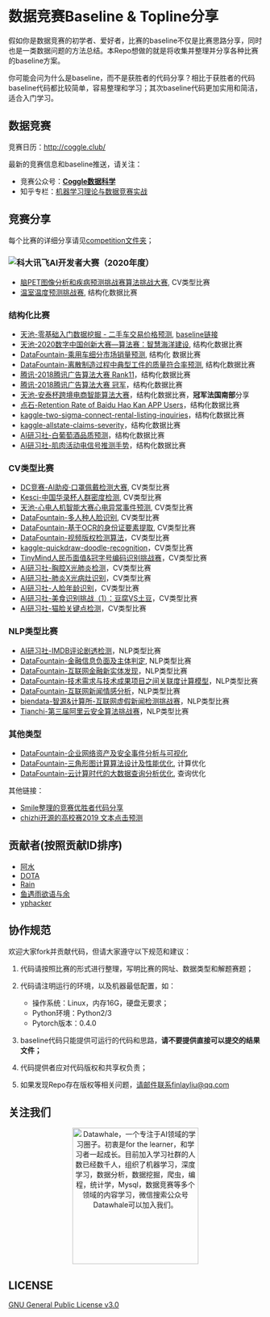 # 数据竞赛Baseline & Topline分享

假如你是数据竞赛的初学者、爱好者，比赛的baseline不仅是比赛思路分享，同时也是一类数据问题的方法总结。本Repo想做的就是将收集并整理并分享各种比赛的baseline方案。

你可能会问为什么是baseline，而不是获胜者的代码分享？相比于获胜者的代码baseline代码都比较简单，容易整理和学习；其次baseline代码更加实用和简洁，适合入门学习。

## 数据竞赛

竞赛日历：http://coggle.club/

最新的竞赛信息和baseline推送，请关注：
- 竞赛公众号：[**Coggle数据科学**](https://t.zsxq.com/Eyn6EQr)
- 知乎专栏：[机器学习理论与数据竞赛实战](https://zhuanlan.zhihu.com/DataAI)

## 竞赛分享

每个比赛的详细分享请见[competition文件夹](https://github.com/datawhalechina/competition-baseline/tree/master/competition)；

### ![科大讯飞AI开发者大赛（2020年度）](http://challenge.xfyun.cn/)

- [脑PET图像分析和疾病预测挑战赛算法挑战大赛](), CV类型比赛
- [温室温度预测挑战赛](https://github.com/datawhalechina/competition-baseline/tree/master/competition/%E7%A7%91%E5%A4%A7%E8%AE%AF%E9%A3%9EAI%E5%BC%80%E5%8F%91%E8%80%85%E5%A4%A7%E8%B5%9B-%E6%B8%A9%E5%AE%A4%E6%B8%A9%E5%BA%A6%E9%A2%84%E6%B5%8B%E6%8C%91%E6%88%98%E8%B5%9B), 结构化数据比赛

### 结构化比赛

- [天池-零基础入门数据挖掘 - 二手车交易价格预测](https://tianchi.aliyun.com/competition/entrance/231784/introduction), [baseline链接](https://github.com/yangjiada/used_cars)
- [天池-2020数字中国创新大赛—算法赛：智慧海洋建设](https://github.com/datawhalechina/competition-baseline/tree/master/competition/Tianchi-2020%E6%95%B0%E5%AD%97%E4%B8%AD%E5%9B%BD%E5%88%9B%E6%96%B0%E5%A4%A7%E8%B5%9B%E2%80%94%E7%AE%97%E6%B3%95%E8%B5%9B%EF%BC%9A%E6%99%BA%E6%85%A7%E6%B5%B7%E6%B4%8B%E5%BB%BA%E8%AE%BE), 结构化数据比赛
- [DataFountain-乘用车细分市场销量预测](https://github.com/datawhalechina/competition-baseline/tree/master/competition/DataFountain-%E4%B9%98%E7%94%A8%E8%BD%A6%E7%BB%86%E5%88%86%E5%B8%82%E5%9C%BA%E9%94%80%E9%87%8F%E9%A2%84%E6%B5%8B), 结构化
数据比赛
- [DataFountain-离散制造过程中典型工件的质量符合率预测](https://github.com/datawhalechina/competition-baseline/tree/master/competition/DataFountain-%E7%A6%BB%E6%95%A3%E5%88%B6%E9%80%A0%E8%BF%87%E7%A8%8B%E4%B8%AD%E5%85%B8%E5%9E%8B%E5%B7%A5%E4%BB%B6%E7%9A%84%E8%B4%A8%E9%87%8F%E7%AC%A6%E5%90%88%E7%8E%87%E9%A2%84%E6%B5%8B), 结构化数据比赛
- [腾讯-2018腾讯广告算法大赛 Rank11](https://github.com/datawhalechina/competition-baseline/tree/master/competition/%E8%85%BE%E8%AE%AF-2018%E8%85%BE%E8%AE%AF%E5%B9%BF%E5%91%8A%E7%AE%97%E6%B3%95%E5%A4%A7%E8%B5%9B)，结构化数据比赛
- [腾讯-2018腾讯广告算法大赛 冠军](https://github.com/datawhalechina/competition-baseline/tree/master/competition/%E8%85%BE%E8%AE%AF-2019%E8%85%BE%E8%AE%AF%E5%B9%BF%E5%91%8A%E7%AE%97%E6%B3%95%E5%A4%A7%E8%B5%9B)，结构化数据比赛
- [天池-安泰杯跨境电商智能算法大赛](https://github.com/datawhalechina/competition-baseline/tree/master/competition/Tianchi-%E5%AE%89%E6%B3%B0%E6%9D%AF%E8%B7%A8%E5%A2%83%E7%94%B5%E5%95%86%E6%99%BA%E8%83%BD%E7%AE%97%E6%B3%95%E5%A4%A7%E8%B5%9B)，结构化数据比赛，**冠军法国南部**分享
- [点石-Retention Rate of Baidu Hao Kan APP Users](https://github.com/datawhalechina/competition-baseline/tree/master/competition/%E7%82%B9%E7%9F%B3-Retention%20Rate%20of%20Baidu%20Hao%20Kan%20APP%20Users)，结构化数据比赛
- [kaggle-two-sigma-connect-rental-listing-inquiries](https://github.com/datawhalechina/competition-baseline/tree/master/competition/kaggle-two-sigma-connect-rental-listing-inquiries)，结构化数据比赛
- [kaggle-allstate-claims-severity](https://github.com/datawhalechina/competition-baseline/tree/master/competition/kaggle-allstate-claims-severity)，结构化数据比赛
- [AI研习社-白葡萄酒品质预测](https://github.com/datawhalechina/competition-baseline/tree/master/competition/yanxishe-%E7%99%BD%E8%91%A1%E8%90%84%E9%85%92%E5%93%81%E8%B4%A8%E9%A2%84%E6%B5%8B)，结构化数据比赛
- [AI研习社-肌肉活动电信号推测手势](https://github.com/datawhalechina/competition-baseline/tree/master/competition/yanxishe-%E8%82%8C%E8%82%89%E6%B4%BB%E5%8A%A8%E7%94%B5%E4%BF%A1%E5%8F%B7%E6%8E%A8%E6%B5%8B%E6%89%8B%E5%8A%BF)，结构化数据比赛

### CV类型比赛

- [DC竞赛-AI助疫·口罩佩戴检测大赛](https://github.com/datawhalechina/competition-baseline/tree/master/competition/DC%E7%AB%9E%E8%B5%9B-AI%E5%8A%A9%E7%96%AB%C2%B7%E5%8F%A3%E7%BD%A9%E4%BD%A9%E6%88%B4%E6%A3%80%E6%B5%8B%E5%A4%A7%E8%B5%9B), CV类型比赛
- [Kesci-中国华录杯人群密度检测](https://github.com/datawhalechina/competition-baseline/tree/master/competition/Kesci-%E4%B8%AD%E5%9B%BD%E5%8D%8E%E5%BD%95%E6%9D%AF%E4%BA%BA%E7%BE%A4%E5%AF%86%E5%BA%A6%E6%A3%80%E6%B5%8B), CV类型比赛
- [天池-心电人机智能大赛心电异常事件预测](https://github.com/datawhalechina/competition-baseline/tree/master/competition/Tianchi-%E5%BF%83%E7%94%B5%E4%BA%BA%E6%9C%BA%E6%99%BA%E8%83%BD%E5%A4%A7%E8%B5%9B%E5%BF%83%E7%94%B5%E5%BC%82%E5%B8%B8%E4%BA%8B%E4%BB%B6%E9%A2%84%E6%B5%8B), CV类型比赛
- [DataFountain-多人种人脸识别](https://github.com/datawhalechina/competition-baseline/tree/master/competition/DataFountain-%E5%A4%9A%E4%BA%BA%E7%A7%8D%E4%BA%BA%E8%84%B8%E8%AF%86%E5%88%AB), CV类型比赛
- [DataFountain-基于OCR的身份证要素提取](https://github.com/datawhalechina/competition-baseline/tree/master/competition/DataFountain-%E5%9F%BA%E4%BA%8EOCR%E7%9A%84%E8%BA%AB%E4%BB%BD%E8%AF%81%E8%A6%81%E7%B4%A0%E6%8F%90%E5%8F%96), CV类型比赛
- [DataFountain-视频版权检测算法](https://github.com/datawhalechina/competition-baseline/tree/master/competition/DataFountain-%E8%A7%86%E9%A2%91%E7%89%88%E6%9D%83%E6%A3%80%E6%B5%8B%E7%AE%97%E6%B3%95)，CV类型比赛
- [kaggle-quickdraw-doodle-recognition](https://github.com/datawhalechina/competition-baseline/tree/master/competition/kaggle-quickdraw-doodle-recognition)，CV类型比赛
- [TinyMind人民币面值&冠字号编码识别挑战赛](https://github.com/datawhalechina/competition-baseline/tree/master/competition/TinyMind%E4%BA%BA%E6%B0%91%E5%B8%81%E9%9D%A2%E5%80%BC%26%E5%86%A0%E5%AD%97%E5%8F%B7%E7%BC%96%E7%A0%81%E8%AF%86%E5%88%AB%E6%8C%91%E6%88%98%E8%B5%9B)，CV类型比赛
- [AI研习社-胸腔X光肺炎检测](https://github.com/datawhalechina/competition-baseline/tree/master/competition/yanxishe-%E8%83%B8%E8%85%94X%E5%85%89%E8%82%BA%E7%82%8E%E6%A3%80%E6%B5%8B)，CV类型比赛
- [AI研习社-肺炎X光病灶识别](https://github.com/datawhalechina/competition-baseline/tree/master/competition/yanxishe-%E8%82%BA%E7%82%8EX%E5%85%89%E7%97%85%E7%81%B6%E8%AF%86%E5%88%AB)，CV类型比赛
- [AI研习社-人脸年龄识别](https://github.com/datawhalechina/competition-baseline/tree/master/competition/yanxishe-%E4%BA%BA%E8%84%B8%E5%B9%B4%E9%BE%84%E8%AF%86%E5%88%AB)，CV类型比赛
- [AI研习社-美食识别挑战（1）：豆腐VS土豆](https://github.com/datawhalechina/competition-baseline/tree/master/competition/yanxishe-%E7%BE%8E%E9%A3%9F%E8%AF%86%E5%88%AB%E6%8C%91%E6%88%98%EF%BC%881%EF%BC%89%EF%BC%9A%E8%B1%86%E8%85%90VS%E5%9C%9F%E8%B1%86)，CV类型比赛
- [AI研习社-猫脸关键点检测](https://github.com/datawhalechina/competition-baseline/tree/master/competition/yanxishe-%E5%96%B5%E8%84%B8%E5%85%B3%E9%94%AE%E7%82%B9%E6%A3%80%E6%B5%8B)，CV类型比赛

### NLP类型比赛

- [AI研习社-IMDB评论剧透检测](https://github.com/datawhalechina/competition-baseline/tree/master/competition/yanxishe-IMDB%E8%AF%84%E8%AE%BA%E5%89%A7%E9%80%8F%E6%A3%80%E6%B5%8B)，NLP类型比赛
- [DataFountain-金融信息负面及主体判定](https://github.com/datawhalechina/competition-baseline/tree/master/competition/DataFountain-%E9%87%91%E8%9E%8D%E4%BF%A1%E6%81%AF%E8%B4%9F%E9%9D%A2%E5%8F%8A%E4%B8%BB%E4%BD%93%E5%88%A4%E5%AE%9A), NLP类型比赛
- [DataFountain-互联网金融新实体发现](https://github.com/datawhalechina/competition-baseline/tree/master/competition/DataFountain-%E4%BA%92%E8%81%94%E7%BD%91%E9%87%91%E8%9E%8D%E6%96%B0%E5%AE%9E%E4%BD%93%E5%8F%91%E7%8E%B0)，NLP类型比赛
- [DataFountain-技术需求与技术成果项目之间关联度计算模型](https://github.com/datawhalechina/competition-baseline/tree/master/competition/DataFountain-%E6%8A%80%E6%9C%AF%E9%9C%80%E6%B1%82%E4%B8%8E%E6%8A%80%E6%9C%AF%E6%88%90%E6%9E%9C%E9%A1%B9%E7%9B%AE%E4%B9%8B%E9%97%B4%E5%85%B3%E8%81%94%E5%BA%A6%E8%AE%A1%E7%AE%97%E6%A8%A1%E5%9E%8B)，NLP类型比赛
- [DataFountain-互联网新闻情感分析](https://github.com/datawhalechina/competition-baseline/tree/master/competition/DataFountain-%E4%BA%92%E8%81%94%E7%BD%91%E6%96%B0%E9%97%BB%E6%83%85%E6%84%9F%E5%88%86%E6%9E%90)，NLP类型比赛
- [biendata-智源&计算所-互联网虚假新闻检测挑战赛](https://github.com/datawhalechina/competition-baseline/tree/master/competition/biendata-%E6%99%BA%E6%BA%90%26%E8%AE%A1%E7%AE%97%E6%89%80-%E4%BA%92%E8%81%94%E7%BD%91%E8%99%9A%E5%81%87%E6%96%B0%E9%97%BB%E6%A3%80%E6%B5%8B%E6%8C%91%E6%88%98%E8%B5%9B)，NLP类型比赛
- [Tianchi-第三届阿里云安全算法挑战赛](https://github.com/datawhalechina/competition-baseline/tree/master/competition/Tianchi-%E7%AC%AC%E4%B8%89%E5%B1%8A%E9%98%BF%E9%87%8C%E4%BA%91%E5%AE%89%E5%85%A8%E7%AE%97%E6%B3%95%E6%8C%91%E6%88%98%E8%B5%9B)，NLP类型比赛

### 其他类型

- [DataFountain-企业网络资产及安全事件分析与可视化](https://github.com/datawhalechina/competition-baseline/tree/master/competition/DataFountain-%E4%BC%81%E4%B8%9A%E7%BD%91%E7%BB%9C%E8%B5%84%E4%BA%A7%E5%8F%8A%E5%AE%89%E5%85%A8%E4%BA%8B%E4%BB%B6%E5%88%86%E6%9E%90%E4%B8%8E%E5%8F%AF%E8%A7%86%E5%8C%96)
- [DataFountain-三角形图计算算法设计及性能优化](https://github.com/datawhalechina/competition-baseline/tree/master/competition/DataFountain-%E4%B8%89%E8%A7%92%E5%BD%A2%E5%9B%BE%E8%AE%A1%E7%AE%97%E7%AE%97%E6%B3%95%E8%AE%BE%E8%AE%A1%E5%8F%8A%E6%80%A7%E8%83%BD%E4%BC%98%E5%8C%96), 计算优化
- [DataFountain-云计算时代的大数据查询分析优化](https://github.com/datawhalechina/competition-baseline/tree/master/competition/DataFountain-%E4%BA%91%E8%AE%A1%E7%AE%97%E6%97%B6%E4%BB%A3%E7%9A%84%E5%A4%A7%E6%95%B0%E6%8D%AE%E6%9F%A5%E8%AF%A2%E5%88%86%E6%9E%90%E4%BC%98%E5%8C%96), 查询优化

其他链接：

- [Smile整理的竞赛优胜者代码分享](https://github.com/Smilexuhc/Data-Competition-TopSolution)
- [chizhi开源的高校赛2019 文本点击预测](https://github.com/chizhu/BDC2019)

## 贡献者(按照贡献ID排序)

- [阿水](https://www.zhihu.com/people/finlayliu/)
- [DOTA](https://www.zhihu.com/people/yuconan/)
- [Rain](https://www.zhihu.com/people/kingdoms/activities)
- [鱼遇雨欲语与余](https://www.zhihu.com/people/wang-he-13-93/)
- [yphacker](https://github.com/yphacker)

## 协作规范

欢迎大家fork并贡献代码，但请大家遵守以下规范和建议：

1. 代码请按照比赛的形式进行整理，写明比赛的网址、数据类型和解题赛题；

2. 代码请注明运行的环境，以及机器最低配置，如：
   - 操作系统：Linux，内存16G，硬盘无要求；
   - Python环境：Python2/3
   - Pytorch版本：0.4.0
   
3. baseline代码只能提供可运行的代码和思路，**请不要提供直接可以提交的结果文件；**

4. 代码提供者应对代码版权和共享权负责；

5. 如果发现Repo存在版权等相关问题，请邮件联系finlayliu@qq.com
  
## 关注我们

<div align=center><img src="https://raw.githubusercontent.com/datawhalechina/pumpkin-book/master/res/qrcode.jpeg" width = "250" height = "270" alt="Datawhale，一个专注于AI领域的学习圈子。初衷是for the learner，和学习者一起成长。目前加入学习社群的人数已经数千人，组织了机器学习，深度学习，数据分析，数据挖掘，爬虫，编程，统计学，Mysql，数据竞赛等多个领域的内容学习，微信搜索公众号Datawhale可以加入我们。"></div>

## LICENSE

[GNU General Public License v3.0](https://github.com/datawhalechina/competition-baseline/blob/master/LICENSE)
